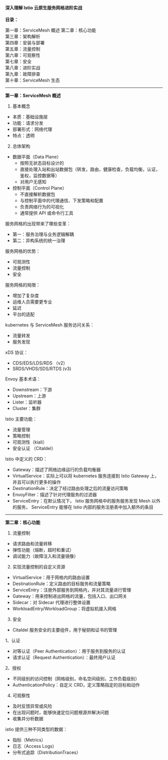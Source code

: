 
#### 深入理解 Istio 云原生服务网格进阶实战

**目录：**

第一章：ServiceMesh 概述
第二章：核心功能   
第三章：架构解析   
第四章：安装与部署    
第五章：流量控制   
第六章：可观察性   
第七章：安全    
第八章：进阶实战    
第九章：故障排查    
第十章：ServiceMesh 生态

---
**第一章：ServiceMesh 概述**

1) 基本概念   
- 本质：基础设施层
- 功能：请求分发
- 部署形式：网络代理
- 特点：透明

2) 总体架构
- 数据平面（Data Plane）
  - 按照无状态目标设计的
  - 直接处理入站和出站数据包（转发，路由，健康检查，负载均衡，认证，鉴权，监控数据等）
  - 对用户无感知
- 控制平面（Control Plane）
  - 不直接解析数据包
  - 与控制平面中的代理通信、下发策略和配置
  - 负责网络行为的可视化
  - 通常提供 API 或命令行工具

服务网格的出现带来了哪些变革：
- 第一：服务治理与业务逻辑解耦
- 第二：异构系统的统一治理

服务网格的优势：
- 可观测性   
- 流量控制
- 安全

服务网格的局限：
- 增加了复杂度
- 运维人员需要更专业
- 延迟
- 平台的适配

kubernetes 与 ServiceMesh 服务访问关系：   
- 流量转发
- 服务发现

xDS 协议：   
- CDS/EDS/LDS/RDS （v2）
- SRDS/VHDS/SDS/RTDS (v3)

Envoy 基本术语：
- Downstream：下游
- Upstream：上游
- Lister：监听器
- Cluster：集群

Istio 主要功能： 
- 流量管理
- 策略控制
- 可观测性（kiali）
- 安全认证 （Citaldel）

Istio 中定义的 CRD：
- Gateway：描述了网络边缘运行的负载均衡器
- VirtualService：实际上可以将 kubernetes 服务连接到 Istio Gateway 上，并且可以执行更多的操作
- DestinationRule：决定了经过路由处理之后的流量访问策略
- EnvoyFilter：描述了针对代理服务的过滤器
- ServiceEntry：在默认情况下， Istio 服务网格中的服务服务发现 Mesh 以外的服务，
  ServiceEntry 能够在 Istio 内部的服务注册表中加入额外的条目

---
**第二章：核心功能**

1) 流量控制    
- 请求路由和流量转移
- 弹性功能（熔断，超时和重试）
- 调试能力（故障注入和流量镜像）

2) 实现流量控制的自定义资源
- VirtualService：用于网格内的路由设置
- DestinationRule：定义路由的目标服务和流量策略
- ServiceEntry：注册外部服务到网格内，并对其流量进行管理
- Gateway：用来控制进出网格的流量，包括入口、出口网关
- Sidecar：对 Sidecar 代理进行整体设置
- WorkloadEntry/WorkloadGroup：将虚拟机接入网格

3) 安全   
- Citaldel 服务安全的主要组件，用于秘钥和证书的管理

1、认证    
- 对等认证（Peer Authentication）：用于服务到服务的认证
- 请求认证（Request Authentication）：最终用户认证

2、授权   
- 不同级别的访问控制（网格级别，命名空间级别，工作负载级别）
- AuthenticationPolicy：自定义 CRD，定义策略指定的目标和动作

4) 可观察性   
- 及时反馈异常或风险
- 在出现问题时，能够快速定位问题根源并解决问题
- 收集并分析数据

istio 提供三种不同类型的数据：
- 指标（Metrics）
- 日志（Access Logs）
- 分布式追踪（DistributionTraces）